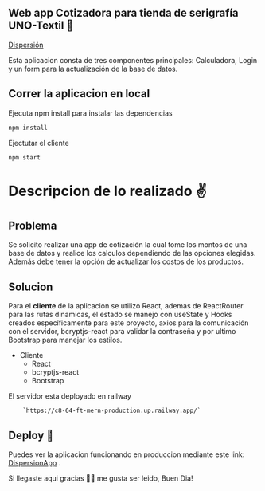 ## Web app Cotizadora para tienda de serigrafía UNO-Textil 🙌


[Dispersión](https://dispersion.vercel.app/)

Esta aplicacion consta de tres componentes principales: Calculadora, Login y un form para la actualización de la base de datos.

## Correr la aplicacion en local 

Ejecuta npm install para instalar las dependencias

```bash
npm install
```
Ejectutar el cliente

```bash
npm start
```


# Descripcion de lo realizado ✌

## Problema

Se solicito realizar una app de cotización la cual tome los montos de una base de datos y realice los calculos dependiendo de las opciones elegidas. Además debe tener la opción de actualizar los costos de los productos.

## Solucion

Para el **cliente** de la aplicacion se utilizo React, ademas de ReactRouter para las rutas dinamicas, el estado se manejo con useState y Hooks creados específicamente para este proyecto, axios para la comunicación con el servidor, bcryptjs-react para validar la contraseña y por ultimo Bootstrap para manejar los estilos.

* Cliente
  * React
  * bcryptjs-react
  * Bootstrap



El servidor esta deployado en railway 

		`https://c8-64-ft-mern-production.up.railway.app/`



## Deploy 🚀

Puedes ver la aplicacion funcionando en produccion mediante este link: [DispersionApp](https://github.com/No-Country/C8-64-FT-MERN/tree/main/client) .

 
Si llegaste aqui gracias 🙏🏼 me gusta ser leido, Buen Dia!
